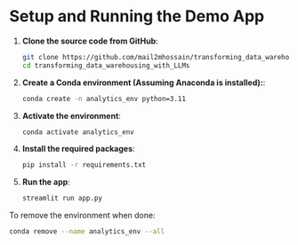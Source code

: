 # Setup and Running the Demo App

1. **Clone the source code from GitHub**:
   ```bash
   git clone https://github.com/mail2mhossain/transforming_data_warehousing_with_LLMs.git
   cd transforming_data_warehousing_with_LLMs
   ```

2. **Create a Conda environment (Assuming Anaconda is installed):**:
   ```bash
   conda create -n analytics_env python=3.11
   ```

3. **Activate the environment**:
   ```bash
   conda activate analytics_env
   ```

4. **Install the required packages**:
   ```bash
   pip install -r requirements.txt
   ```

5. **Run the app**:
   ```bash
   streamlit run app.py
   ```

To remove the environment when done:
```bash
conda remove --name analytics_env --all
```
